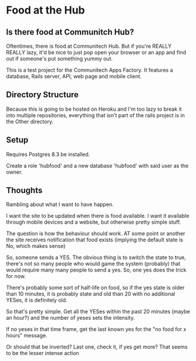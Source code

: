 # Food at the Hub
## Is there food at Communitch Hub?

Oftentimes, there is food at Communitech Hub. But if you're REALLY REALLY lazy, it'd be nice to just pop open your browser or an app and find out if someone's put something yummy out.

This is a test project for the Communitech Apps Factory. It features a database, Rails server, API, web page and mobile client.

## Directory Structure

Because this is going to be hosted on Heroku and I'm too lazy to break it into multiple repositories, everything that isn't part of the rails project is in the Other directory.

## Setup
Requires Postgres 8.3 be installed.

Create a role 'hubfood' and a new database 'hubfood' with said user as the owner.

## Thoughts
Rambling about what I want to have happen.

I want the site to be updated when there is food available. I want it 
available through mobile devices and a website, but otherwise pretty
simple stuff.

The question is how the behaviour should work. AT some point or another the site receives
notification that food exists (implying the default state is No, which makes sense) 

So, someone sends a YES. The obvious thing is to switch the state to true, there's
not so many people who would game the system (probably) that would require many many 
people to send a yes. So, one yes does the trick for now.

There's probably some sort of half-life on food, so if the yes state is older than 10 
minutes, it is probably state and old than 20 with no additional YESes, it is definitely old.

So that's pretty simple. Get all the YESes within the past 20 minutes (maybe an hour?)
and the number of yeses sets the intensity. 

If no yeses in that time frame, get the last known yes for the "no food for x hours" message. 

Or should that be inverted? Last one, check it, if yes get more? That seems to be the lesser intense action


